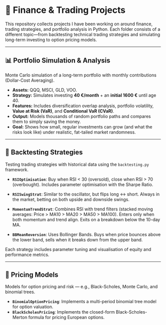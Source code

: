 # 📂 Finance & Trading Projects

This repository collects projects I have been working on around finance, trading strategies, and portfolio analysis in Python. Each folder consists of a different topic—from backtesting technical trading strategies and simulating long-term investing to option pricing models.

---

## 📊 Portfolio Simulation & Analysis

Monte Carlo simulation of a long-term portfolio with monthly contributions (Dollar-Cost Averaging).

- **Assets:** QQQ, MSCI, GLD, VOO.
- **Strategy:** Simulates investing **40 €/month** + an **initial 1600 €** until age 40.
- **Features:** Includes diversification overlap analysis, portfolio volatility, **Value at Risk (VaR)**, and **Conditional VaR (CVaR)**.
- **Output:** Models thousands of random portfolio paths and compares them to simply saving the money.
- **Goal:** Shows how small, regular investments can grow (and what the risks look like) under realistic, fat-tailed market randomness.

---

## 🤖 Backtesting Strategies

Testing trading strategies with historical data using the `backtesting.py` framework.

- **`RSIOptimisation`**:
  Buy when RSI < 30 (oversold), close when RSI > 70 (overbought). Includes parameter optimisation with the Sharpe Ratio.

- **`RSISwingStrat`**:
  Similar to the oscillator, but flips long ↔ short. Always in the market, betting on both upside and downside swings.

- **`MomentumTrendStrat`**:
  Combines RSI with trend filters (stacked moving averages: Price > MA10 > MA20 > MA50 > MA100). Enters only when both momentum and trend align. Exits on a breakdown below the 10-day MA.

- **`BBMeanReversion`**:
  Uses Bollinger Bands. Buys when price bounces above the lower band, sells when it breaks down from the upper band.

Each strategy includes parameter tuning and visualisation of equity and performance metrics.

---

## 💸 Pricing Models

Models for option pricing and risk — e.g., Black-Scholes, Monte Carlo, and binomial trees.

- **`BinomialOptionPricing`**: Implements a multi-period binomial tree model for option valuation.
- **`BlackScholesPricing`**: Implements the closed-form Black-Scholes-Merton formula for pricing European options.
